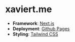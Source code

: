 # xaviert.me

- **Framework**: [Next.js](https://nextjs.org/)
- **Deployment**: [Github Pages](https://pages.github.com/)
- **Styling**: [Tailwind CSS](https://tailwindcss.com)
